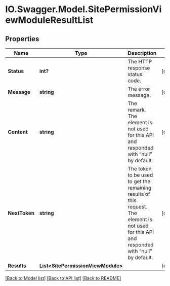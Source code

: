 # IO.Swagger.Model.SitePermissionViewModuleResultList
## Properties

Name | Type | Description | Notes
------------ | ------------- | ------------- | -------------
**Status** | **int?** | The HTTP response status code. | [optional] 
**Message** | **string** | The error message. | [optional] 
**Content** | **string** | The remark. The element is not used for this API and responded with “null” by default. | [optional] 
**NextToken** | **string** | The token to be used to get the remaining results of this request. The element is not used for this API and responded with “null” by default. | [optional] 
**Results** | [**List&lt;SitePermissionViewModule&gt;**](SitePermissionViewModule.md) |  | [optional] 

[[Back to Model list]](../README.md#documentation-for-models) [[Back to API list]](../README.md#documentation-for-api-endpoints) [[Back to README]](../README.md)

